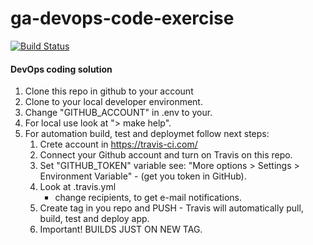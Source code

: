 # ga-devops-code-exercise
 [![Build Status](https://travis-ci.com/vlobachev/ga-devops-code-exercise-master.svg?branch=master)](https://travis-ci.com/vlobachev/ga-devops-code-exercise-master)
#### DevOps coding solution
1. Clone this repo in github to your account
2. Clone to your local developer environment.
3. Change "GITHUB_ACCOUNT" in .env to your.
4. For local use look at "> make help".
5. For automation build, test and deploymet follow next steps:
   1. Crete account in https://travis-ci.com/
   2. Connect your Github account and turn on Travis on this repo.
   3. Set "GITHUB_TOKEN" variable see: "More options > Settings >
      Environment Variable" - (get you token in GitHub).
   4. Look at .travis.yml
      - change recipients, to get e-mail notifications.
   5. Create tag in you repo and PUSH - Travis will automatically pull,
      build, test and deploy app.
   6. Important! BUILDS JUST ON NEW TAG.
